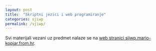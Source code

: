 ```yaml
---
layout: post
title:  "Skriptni jezici i web programiranje"
categories: sjiwp
permalink: /sjiwp/
---
```


Svi materijali vezani uz predmet nalaze se na <a href="http://sjiwp.mario-kopjar.from.hr/">web stranici sjiwp.mario-kopjar.from.hr</a>.
